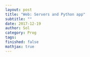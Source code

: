 ```yaml
---
layout: post
title: "Web: Servers and Python app"
subtitle: ""
date: 2017-12-19
author: Sol
category: Prog
tags: 
finished: false
mathjax: true
---
```

